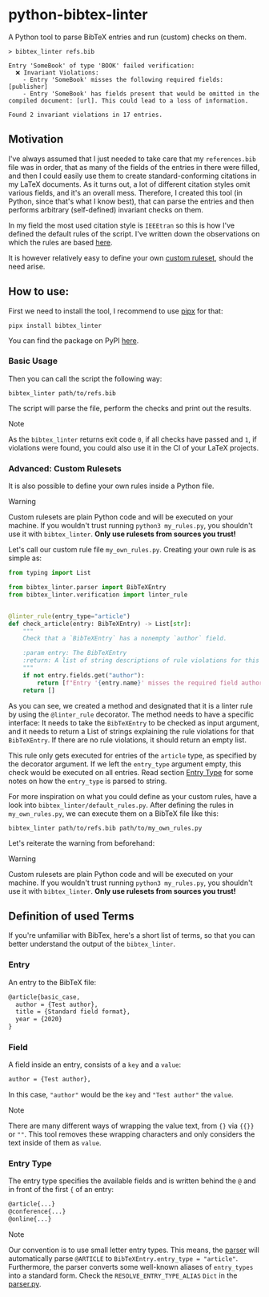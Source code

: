 # python-bibtex-linter
A Python tool to parse BibTeX entries and run (custom) checks on them.

```commandline
> bibtex_linter refs.bib

Entry 'SomeBook' of type 'BOOK' failed verification:
  ❌ Invariant Violations:
    - Entry 'SomeBook' misses the following required fields: [publisher]
    - Entry 'SomeBook' has fields present that would be omitted in the compiled document: [url]. This could lead to a loss of information.
    
Found 2 invariant violations in 17 entries.
```

## Motivation
I've always assumed that I just needed to take care that my `references.bib` file was in order, that as many of the
fields of the entries in there were filled, and then I could easily use them to create standard-conforming citations in
my LaTeX documents. 
As it turns out, a lot of different citation styles omit various fields, and it's an overall mess. 
Therefore, I created this tool (in Python, since that's what I know best), that can parse the entries and then performs
arbitrary (self-defined) invariant checks on them.

In my field the most used citation style is `IEEEtran` so this is how I've defined the default rules of the script.
I've written down the observations on which the rules are based [here](test/test_template/IEEEtran_observations.md).

It is however relatively easy to define your own [custom ruleset](#advanced-custom-rulesets), should the need arise.

## How to use:
First we need to install the tool, I recommend to use [pipx](https://github.com/pypa/pipx) for that:
```commandline
pipx install bibtex_linter
```

You can find the package on PyPI [here](https://pypi.org/project/bibtex-linter/).

### Basic Usage
Then you can call the script the following way:
```commandline
bibtex_linter path/to/refs.bib
```

The script will parse the file, perform the checks and print out the results. 

> [!note]
> As the `bibtex_linter` returns exit code `0`, if all checks have passed and `1`, if violations were found, 
> you could also use it in the CI of your LaTeX projects. 

### Advanced: Custom Rulesets

It is also possible to define your own rules inside a Python file.

> [!warning]
> Custom rulesets are plain Python code and will be executed on your machine.
> If you wouldn't trust running `python3 my_rules.py`, you shouldn't use it with `bibtex_linter`.
> **Only use rulesets from sources you trust!**

Let's call our custom rule file `my_own_rules.py`.
Creating your own rule is as simple as:

```Python
from typing import List

from bibtex_linter.parser import BibTeXEntry
from bibtex_linter.verification import linter_rule


@linter_rule(entry_type="article")
def check_article(entry: BibTeXEntry) -> List[str]:
    """
    Check that a `BibTeXEntry` has a nonempty `author` field.

    :param entry: The BibTeXEntry
    :return: A list of string descriptions of rule violations for this entry.
    """
    if not entry.fields.get("author"):
        return [f"Entry '{entry.name}' misses the required field author!"]
    return []
```

As you can see, we created a method and designated that it is a linter rule by using the `@linter_rule` decorator.
The method needs to have a specific interface: 
It needs to take the `BibTeXEntry` to be checked as input argument, and it needs to return a List of strings explaining
the rule violations for that `BibTeXEntry`. 
If there are no rule violations, it should return an empty list.

This rule only gets executed for entries of the `article` type, as specified by the decorator argument.
If we left the `entry_type` argument empty, this check would be executed on all entries.
Read section [Entry Type](#entry-type) for some notes on how the `entry_type` is parsed to string.

For more inspiration on what you could define as your custom rules, have a look into `bibtex_linter/default_rules.py`.
After defining the rules in `my_own_rules.py`, we can execute them on a BibTeX file like this: 

```commandline
bibtex_linter path/to/refs.bib path/to/my_own_rules.py
```

Let's reiterate the warning from beforehand:

> [!warning]
> Custom rulesets are plain Python code and will be executed on your machine.
> If you wouldn't trust running `python3 my_rules.py`, you shouldn't use it with `bibtex_linter`.
> **Only use rulesets from sources you trust!**


## Definition of used Terms
If you're unfamiliar with BibTex, here's a short list of terms, so that you can better understand the output of the
`bibtex_linter`.

### Entry
An entry to the BibTeX file:
```LaTeX
@article{basic_case,
  author = {Test author},
  title = {Standard field format},
  year = {2020}
}
```

### Field
A field inside an entry, consists of a `key` and a `value`:
```LaTeX
author = {Test author},
```
In this case, `"author"` would be the `key` and `"Test author"` the `value`. 

> [!note]
> There are many different ways of wrapping the value text, from `{}` via `{{}}` or `""`.
> This tool removes these wrapping characters and only considers the text inside of them as `value`.

### Entry Type
The entry type specifies the available fields and is written behind the `@` and in front of the first `{` of an entry:
```LaTeX
@article{...}
@conference{...}
@online{...}
```

> [!note]
> Our convention is to use small letter entry types.
> This means, the [parser](bibtex_linter/parser.py) will automatically parse `@ARTICLE` to
> `BibTeXEntry.entry_type = "article"`.
> Furthermore, the parser converts some well-known aliases of `entry_types` into a standard form.
> Check the `RESOLVE_ENTRY_TYPE_ALIAS` `Dict` in the [parser.py](bibtex_linter/parser.py).
